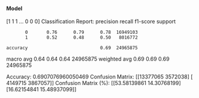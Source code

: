 #### Model
[1 1 1 ... 0 0 0]
Classification Report:
              precision    recall  f1-score   support

           0       0.76      0.79      0.78  16949103
           1       0.52      0.48      0.50   8016772

    accuracy                           0.69  24965875
   macro avg       0.64      0.64      0.64  24965875
weighted avg       0.69      0.69      0.69  24965875

Accuracy: 0.6907076960050469
Confusion Matrix:
[[13377065  3572038]
 [ 4149715  3867057]]
Confusion Matrix (%):
[[53.58139861 14.30768199]
 [16.62154841 15.48937099]]
